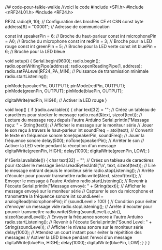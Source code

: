 //# code-pour-talkie-walkie
//voici le code
#include <SPI.h>
#include <nRF24L01.h>
#include <RF24.h>

RF24 radio(9, 10); // Configuration des broches CE et CSN
const byte address[6] = "00001"; // Adresse de communication

const int speakerPin = 6; // Broche du haut-parleur
const int microphonePin = A0; // Broche du microphone
const int redPin = 3; // Broche pour la LED rouge
const int greenPin = 5; // Broche pour la LED verte
const int bluePin = 6; // Broche pour la LED bleue

void setup() {
  Serial.begin(9600);
  radio.begin();
  radio.openWritingPipe(address);
  radio.openReadingPipe(1, address);
  radio.setPALevel(RF24_PA_MIN); // Puissance de transmission minimale
  radio.startListening();

  pinMode(speakerPin, OUTPUT);
  pinMode(redPin, OUTPUT);
  pinMode(greenPin, OUTPUT);
  pinMode(bluePin, OUTPUT);

  digitalWrite(redPin, HIGH); // Activer la LED rouge
}

void loop() {
  if (radio.available()) {
    char text[32] = ""; // Créez un tableau de caractères pour stocker le message
    radio.read(&text, sizeof(text)); // Lecture du message reçu depuis l'autre Arduino
    Serial.println("Message reçu: " + String(text)); // Afficher le message sur le moniteur série
    // Jouer le son reçu à travers le haut-parleur
    int soundFreq = atoi(text); // Convertir le texte en fréquence sonore
    tone(speakerPin, soundFreq); // Jouer la fréquence sonore
    delay(500);
    noTone(speakerPin); // Arrêter le son
    // Activer la LED verte pendant la réception d'un message
    digitalWrite(greenPin, HIGH);
    delay(1000);
    digitalWrite(greenPin, LOW);
  }
  
  if (Serial.available()) {
    char text[32] = ""; // Créez un tableau de caractères pour stocker le message
    Serial.readBytesUntil('\n', text, sizeof(text)); // Lire le message entrant depuis le moniteur série
    radio.stopListening(); // Arrête d'écouter pour pouvoir transmettre
    radio.write(&text, sizeof(text)); // Envoyer le message à l'autre Arduino
    radio.startListening(); // Revenir à l'écoute
    Serial.println("Message envoyé: " + String(text)); // Afficher le message envoyé sur le moniteur série
    // Capturer le son du microphone et transmettre la fréquence sonore
    int soundLevel = analogRead(microphonePin);
    if (soundLevel > 100) { // Condition pour éviter d'envoyer un message vide
      radio.stopListening(); // Arrête d'écouter pour pouvoir transmettre
      radio.write(String(soundLevel).c_str(), sizeof(soundLevel)); // Envoyer la fréquence sonore à l'autre Arduino
      radio.startListening(); // Revenir à l'écoute
      Serial.println("Sound Level: " + String(soundLevel)); // Afficher le niveau sonore sur le moniteur série
      delay(1000); // Attendez un court instant pour éviter la répétition des messages
      // Activer la LED bleue pendant l'envoi d'un message
      digitalWrite(bluePin, HIGH);
      delay(1000);
      digitalWrite(bluePin, LOW);
    }
  }
}
